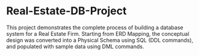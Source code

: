 # Real-Estate-DB-Project
This project demonstrates the complete process of building a database system for a Real Estate Firm. Starting from ERD Mapping, the conceptual design was converted into a Physical Schema using SQL (DDL commands), and populated with sample data using DML commands.
